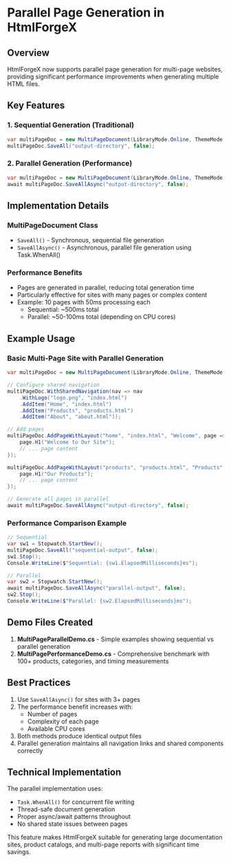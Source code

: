# Parallel Page Generation in HtmlForgeX

## Overview
HtmlForgeX now supports parallel page generation for multi-page websites, providing significant performance improvements when generating multiple HTML files.

## Key Features

### 1. Sequential Generation (Traditional)
```csharp
var multiPageDoc = new MultiPageDocument(LibraryMode.Online, ThemeMode.Light);
multiPageDoc.SaveAll("output-directory", false);
```

### 2. Parallel Generation (Performance)
```csharp
var multiPageDoc = new MultiPageDocument(LibraryMode.Online, ThemeMode.Light);
await multiPageDoc.SaveAllAsync("output-directory", false);
```

## Implementation Details

### MultiPageDocument Class
- `SaveAll()` - Synchronous, sequential file generation
- `SaveAllAsync()` - Asynchronous, parallel file generation using Task.WhenAll()

### Performance Benefits
- Pages are generated in parallel, reducing total generation time
- Particularly effective for sites with many pages or complex content
- Example: 10 pages with 50ms processing each
  - Sequential: ~500ms total
  - Parallel: ~50-100ms total (depending on CPU cores)

## Example Usage

### Basic Multi-Page Site with Parallel Generation
```csharp
var multiPageDoc = new MultiPageDocument(LibraryMode.Online, ThemeMode.Light);

// Configure shared navigation
multiPageDoc.WithSharedNavigation(nav => nav
    .WithLogo("logo.png", "index.html")
    .AddItem("Home", "index.html")
    .AddItem("Products", "products.html")
    .AddItem("About", "about.html"));

// Add pages
multiPageDoc.AddPageWithLayout("home", "index.html", "Welcome", page => {
    page.H1("Welcome to Our Site");
    // ... page content
});

multiPageDoc.AddPageWithLayout("products", "products.html", "Products", page => {
    page.H1("Our Products");
    // ... page content
});

// Generate all pages in parallel
await multiPageDoc.SaveAllAsync("output-directory", false);
```

### Performance Comparison Example
```csharp
// Sequential
var sw1 = Stopwatch.StartNew();
multiPageDoc.SaveAll("sequential-output", false);
sw1.Stop();
Console.WriteLine($"Sequential: {sw1.ElapsedMilliseconds}ms");

// Parallel
var sw2 = Stopwatch.StartNew();
await multiPageDoc.SaveAllAsync("parallel-output", false);
sw2.Stop();
Console.WriteLine($"Parallel: {sw2.ElapsedMilliseconds}ms");
```

## Demo Files Created

1. **MultiPageParallelDemo.cs** - Simple examples showing sequential vs parallel generation
2. **MultiPagePerformanceDemo.cs** - Comprehensive benchmark with 100+ products, categories, and timing measurements

## Best Practices

1. Use `SaveAllAsync()` for sites with 3+ pages
2. The performance benefit increases with:
   - Number of pages
   - Complexity of each page
   - Available CPU cores
3. Both methods produce identical output files
4. Parallel generation maintains all navigation links and shared components correctly

## Technical Implementation

The parallel implementation uses:
- `Task.WhenAll()` for concurrent file writing
- Thread-safe document generation
- Proper async/await patterns throughout
- No shared state issues between pages

This feature makes HtmlForgeX suitable for generating large documentation sites, product catalogs, and multi-page reports with significant time savings.